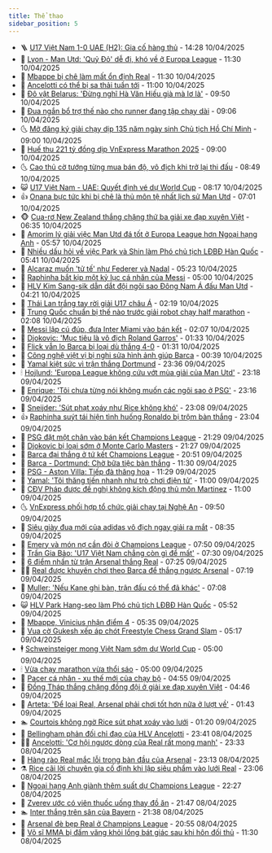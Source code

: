 ```yaml
---
title: Thể thao
sidebar_position: 5
---
```


<!-- vnexpress-the-thao:START -->
- 🪜 [U17 Việt Nam 1-0 UAE &lpar;H2&rpar;: Gia cố hàng thủ](https://vnexpress.net/u17-viet-nam-v-u17-uae-4872427.html) - 14:28 10/04/2025
- 🦩 [Lyon - Man Utd: &#39;Quỷ Đỏ&#39; dễ đi, khó về ở Europa League](https://vnexpress.net/lyon-man-utd-quy-do-de-di-kho-ve-o-europa-league-4872386.html) - 11:30 10/04/2025
- 🧰 [Mbappe bị chê làm mất ổn định Real](https://vnexpress.net/mbappe-bi-che-lam-mat-on-dinh-real-4872375.html) - 11:30 10/04/2025
- 🤗 [Ancelotti có thể bị sa thải tuần tới](https://vnexpress.net/ancelotti-co-the-bi-sa-thai-tuan-toi-4872344.html) - 11:00 10/04/2025
- 🥳 [Đô vật Belarus: &#39;Đừng nghĩ Hà Văn Hiếu già mà lơ là&#39;](https://vnexpress.net/do-vat-belarus-dung-nghi-ha-van-hieu-gia-ma-lo-la-4872406.html) - 09:50 10/04/2025
- 🦣 [Đua ngắn bổ trợ thế nào cho runner đang tập chạy dài](https://vnexpress.net/dua-ngan-bo-tro-the-nao-cho-runner-dang-tap-chay-dai-4872267.html) - 09:06 10/04/2025
- 🌜 [Mở đăng ký giải chạy dịp 135 năm ngày sinh Chủ tịch Hồ Chí Minh](https://vnexpress.net/mo-dang-ky-giai-chay-dip-135-nam-ngay-sinh-chu-tich-ho-chi-minh-4872229.html) - 09:00 10/04/2025
- 🫶 [Huế thu 221 tỷ đồng dịp VnExpress Marathon 2025](https://vnexpress.net/hue-thu-221-ty-dong-dip-vnexpress-marathon-2025-4871114.html) - 09:00 10/04/2025
- 🌜 [Cao thủ cờ tướng từng mua bán độ, vô địch khi trở lại thi đấu](https://vnexpress.net/cao-thu-co-tuong-tung-mua-ban-do-vo-dich-khi-tro-lai-thi-dau-4872320.html) - 08:49 10/04/2025
- 😺 [U17 Việt Nam - UAE: Quyết định vé dự World Cup](https://vnexpress.net/u17-viet-nam-uae-quyet-dinh-ve-du-world-cup-4872338.html) - 08:17 10/04/2025
- 👍 [Onana bực tức khi bị chê là thủ môn tệ nhất lịch sử Man Utd](https://vnexpress.net/onana-buc-tuc-khi-bi-che-la-thu-mon-te-nhat-lich-su-man-utd-4872039.html) - 07:01 10/04/2025
- 🐵 [Cua-rơ New Zealand thắng chặng thứ ba giải xe đạp xuyên Việt](https://vnexpress.net/cua-ro-new-zealand-thang-chang-thu-ba-giai-xe-dap-xuyen-viet-4872282.html) - 06:35 10/04/2025
- 💫 [Amorim lý giải việc Man Utd đá tốt ở Europa League hơn Ngoại hạng Anh](https://vnexpress.net/amorim-ly-giai-viec-man-utd-da-tot-o-europa-league-hon-ngoai-hang-anh-4872045.html) - 05:57 10/04/2025
- 🦆 [Nhiều dấu hỏi về việc Park và Shin làm Phó chủ tịch LĐBĐ Hàn Quốc](https://vnexpress.net/nhieu-dau-hoi-ve-viec-park-va-shin-lam-pho-chu-tich-ldbd-han-quoc-4872261.html) - 05:41 10/04/2025
- 🙉 [Alcaraz muốn &#39;tử tế&#39; như Federer và Nadal](https://vnexpress.net/alcaraz-muon-tu-te-nhu-federer-va-nadal-4872243.html) - 05:23 10/04/2025
- 📝 [Raphinha bắt kịp một kỷ lục cá nhân của Messi](https://vnexpress.net/raphinha-bat-kip-mot-ky-luc-ca-nhan-cua-messi-4872085.html) - 05:00 10/04/2025
- 💯 [HLV Kim Sang-sik dẫn dắt đội ngôi sao Đông Nam Á đấu Man Utd](https://vnexpress.net/hlv-kim-sang-sik-dan-dat-doi-ngoi-sao-dong-nam-a-dau-man-utd-4872231.html) - 04:21 10/04/2025
- 🌈 [Thái Lan trắng tay rời giải U17 châu Á](https://vnexpress.net/thai-lan-trang-tay-roi-giai-u17-chau-a-4872125.html) - 02:19 10/04/2025
- 🦩 [Trung Quốc chuẩn bị thế nào trước giải robot chạy half marathon](https://vnexpress.net/trung-quoc-chuan-bi-the-nao-truoc-giai-robot-chay-half-marathon-4871449.html) - 02:08 10/04/2025
- 🐲 [Messi lập cú đúp, đưa Inter Miami vào bán kết](https://vnexpress.net/messi-lap-cu-dup-dua-inter-miami-vao-ban-ket-4872123.html) - 02:07 10/04/2025
- 🌁 [Djokovic: &#39;Mục tiêu là vô địch Roland Garros&#39;](https://vnexpress.net/djokovic-muc-tieu-la-vo-dich-roland-garros-4872090.html) - 01:33 10/04/2025
- 💯 [Flick vẫn lo Barca bị loại dù thắng 4-0](https://vnexpress.net/flick-van-lo-barca-bi-loai-du-thang-4-0-4872056.html) - 01:31 10/04/2025
- 🌝 [Công nghệ việt vị bị nghi sửa hình ảnh giúp Barca](https://vnexpress.net/cong-nghe-viet-vi-bi-nghi-sua-hinh-anh-giup-barca-4872055.html) - 00:39 10/04/2025
- 🤖 [Yamal kiệt sức vì trận thắng Dortmund](https://vnexpress.net/yamal-kiet-suc-vi-tran-thang-dortmund-4872048.html) - 23:36 09/04/2025
- 🕯 [Hojlund: &#39;Europa League không cứu vớt mùa giải của Man Utd&#39;](https://vnexpress.net/hojlund-europa-league-khong-cuu-vot-mua-giai-cua-man-utd-4872047.html) - 23:18 09/04/2025
- 🧰 [Enrique: &#39;Tôi chưa từng nói không muốn các ngôi sao ở PSG&#39;](https://vnexpress.net/enrique-toi-chua-tung-noi-khong-muon-cac-ngoi-sao-o-psg-4872054.html) - 23:16 09/04/2025
- 🥳 [Sneijder: &#39;Sút phạt xoáy như Rice không khó&#39;](https://vnexpress.net/sneijder-sut-phat-xoay-nhu-rice-khong-kho-4872041.html) - 23:08 09/04/2025
- 👍 [Raphinha suýt tái hiện tình huống Ronaldo bị trộm bàn thắng](https://vnexpress.net/raphinha-suyt-tai-hien-tinh-huong-ronaldo-bi-trom-ban-thang-4872046.html) - 23:04 09/04/2025
- 💪 [PSG đặt một chân vào bán kết Champions League](https://vnexpress.net/psg-dat-mot-chan-vao-ban-ket-champions-league-4872043.html) - 21:29 09/04/2025
- 👹 [Djokovic bị loại sớm ở Monte Carlo Masters](https://vnexpress.net/djokovic-bi-loai-som-o-monte-carlo-masters-4872042.html) - 21:27 09/04/2025
- 🧰 [Barca đại thắng ở tứ kết Champions League](https://vnexpress.net/barca-dai-thang-o-tu-ket-champions-league-4872040.html) - 20:51 09/04/2025
- 🚀 [Barca - Dortmund: Chờ bữa tiệc bàn thắng](https://vnexpress.net/barca-dortmund-cho-bua-tiec-ban-thang-4871553.html) - 11:30 09/04/2025
- 🎃 [PSG - Aston Villa: Tiếp đà thăng hoa](https://vnexpress.net/psg-aston-villa-tiep-da-thang-hoa-4871551.html) - 11:29 09/04/2025
- 🧰 [Yamal: &#39;Tôi thăng tiến nhanh như trò chơi điện tử&#39;](https://vnexpress.net/yamal-toi-thang-tien-nhanh-nhu-tro-choi-dien-tu-4871873.html) - 11:00 09/04/2025
- 👀 [CĐV Pháp được đề nghị không kích động thủ môn Martinez](https://vnexpress.net/cdv-phap-duoc-de-nghi-khong-kich-dong-thu-mon-martinez-4871854.html) - 11:00 09/04/2025
- 🌜 [VnExpress phối hợp tổ chức giải chạy tại Nghệ An](https://vnexpress.net/vnexpress-phoi-hop-to-chuc-giai-chay-tai-nghe-an-4871884.html) - 09:50 09/04/2025
- 🫶 [Siêu giày đua mới của adidas vô địch ngay giải ra mắt](https://vnexpress.net/sieu-giay-dua-moi-cua-adidas-vo-dich-ngay-giai-ra-mat-4871902.html) - 08:35 09/04/2025
- 🦄 [Emery và món nợ cần đòi ở Champions League](https://vnexpress.net/emery-va-mon-no-can-doi-o-champions-league-4871443.html) - 07:50 09/04/2025
- 🥳 [Trần Gia Bảo: &#39;U17 Việt Nam chẳng còn gì để mất&#39;](https://vnexpress.net/tran-gia-bao-u17-viet-nam-chang-con-gi-de-mat-4871548.html) - 07:30 09/04/2025
- 🐲 [6 điểm nhấn từ trận Arsenal thắng Real](https://vnexpress.net/6-diem-nhan-tu-tran-arsenal-thang-real-4871794.html) - 07:25 09/04/2025
- 🧑‍🏫 [Real được khuyên chơi theo Barca để thắng ngược Arsenal](https://vnexpress.net/real-duoc-khuyen-choi-theo-barca-de-thang-nguoc-arsenal-4871826.html) - 07:19 09/04/2025
- 🤔 [Muller: &#39;Nếu Kane ghi bàn, trận đấu có thể đã khác&#39;](https://vnexpress.net/muller-neu-kane-ghi-ban-tran-dau-co-the-da-khac-4871807.html) - 07:08 09/04/2025
- 😺 [HLV Park Hang-seo làm Phó chủ tịch LĐBĐ Hàn Quốc](https://vnexpress.net/hlv-park-hang-seo-lam-pho-chu-tich-ldbd-han-quoc-4871803.html) - 05:52 09/04/2025
- 💪 [Mbappe, Vinicius nhận điểm 4](https://vnexpress.net/mbappe-vinicius-nhan-diem-4-4871573.html) - 05:35 09/04/2025
- 💼 [Vua cờ Gukesh xếp áp chót Freestyle Chess Grand Slam](https://vnexpress.net/vua-co-gukesh-xep-ap-chot-freestyle-chess-grand-slam-4871761.html) - 05:17 09/04/2025
- 🕴 [Schweinsteiger mong Việt Nam sớm dự World Cup](https://vnexpress.net/schweinsteiger-mong-viet-nam-som-du-world-cup-4871841.html) - 05:00 09/04/2025
- 🕯 [Vừa chạy marathon vừa thổi sáo](https://vnexpress.net/vua-chay-marathon-vua-thoi-sao-4871115.html) - 05:00 09/04/2025
- 📝 [Pacer cá nhân - xu thế mới của chạy bộ](https://vnexpress.net/pacer-ca-nhan-xu-the-moi-cua-chay-bo-4868530.html) - 04:55 09/04/2025
- 🧐 [Đồng Tháp thắng chặng đồng đội ở giải xe đạp xuyên Việt](https://vnexpress.net/dong-thap-thang-chang-dong-doi-o-giai-xe-dap-xuyen-viet-4871764.html) - 04:46 09/04/2025
- 🙉 [Arteta: &#39;Để loại Real, Arsenal phải chơi tốt hơn nữa ở lượt về&#39;](https://vnexpress.net/arteta-de-loai-real-arsenal-phai-choi-tot-hon-nua-o-luot-ve-4871567.html) - 01:43 09/04/2025
- 🏊 [Courtois không ngờ Rice sút phạt xoáy vào lưới](https://vnexpress.net/courtois-khong-ngo-rice-sut-phat-xoay-vao-luoi-4871572.html) - 01:20 09/04/2025
- 🌊 [Bellingham phản đối chỉ đạo của HLV Ancelotti](https://vnexpress.net/bellingham-phan-doi-chi-dao-cua-hlv-ancelotti-4871561.html) - 23:41 08/04/2025
- 👨‍🏫 [Ancelotti: &#39;Cơ hội ngược dòng của Real rất mong manh&#39;](https://vnexpress.net/ancelotti-co-hoi-nguoc-dong-cua-real-rat-mong-manh-4871558.html) - 23:33 08/04/2025
- 🥷 [Hàng rào Real mắc lỗi trong bàn đầu của Arsenal](https://vnexpress.net/hang-rao-real-mac-loi-trong-ban-dau-cua-arsenal-4871556.html) - 23:13 08/04/2025
- ⚗️ [Rice cãi lời chuyên gia cố định khi lập siêu phẩm vào lưới Real](https://vnexpress.net/rice-cai-loi-chuyen-gia-co-dinh-khi-lap-sieu-pham-vao-luoi-real-4871560.html) - 23:06 08/04/2025
- 🌮 [Ngoại hạng Anh giành thêm suất dự Champions League](https://vnexpress.net/ngoai-hang-anh-gianh-them-suat-du-champions-league-4871555.html) - 22:27 08/04/2025
- 🤩 [Zverev ước có viên thuốc uống thay đồ ăn](https://vnexpress.net/zverev-uoc-co-vien-thuoc-uong-thay-do-an-4871479.html) - 21:47 08/04/2025
- 🏊 [Inter thắng trên sân của Bayern](https://vnexpress.net/inter-thang-tren-san-cua-bayern-4871554.html) - 21:38 08/04/2025
- 🐎 [Arsenal đè bẹp Real ở Champions League](https://vnexpress.net/arsenal-de-bep-real-o-champions-league-4871552.html) - 20:55 08/04/2025
- 💫 [Võ sĩ MMA bị đấm văng khỏi lồng bát giác sau khi hôn đối thủ](https://vnexpress.net/vo-si-mma-bi-dam-vang-khoi-long-bat-giac-sau-khi-hon-doi-thu-4871411.html) - 11:30 08/04/2025<!-- vnexpress-the-thao:END -->
